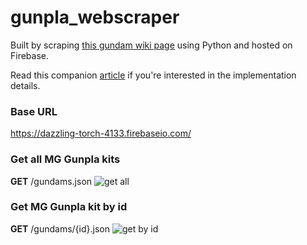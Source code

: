 # gunpla_webscraper

Built by scraping [this gundam wiki page](http://gundam.wikia.com/wiki/Master_Grade) using Python and hosted on Firebase.

Read this companion [article](https://medium.com/@jorick.caberio/building-a-gunpla-api-using-python-selenium-phantomjs-and-firebase-e68143d3fd3c#.q165qijr4) if you're interested in the implementation details.

### Base URL
https://dazzling-torch-4133.firebaseio.com/

### Get all MG Gunpla kits
**GET**  /gundams.json
![get all](http://i.imgur.com/yomq8f2.png)

### Get MG Gunpla kit by id
**GET**  /gundams/{id}.json
![get by id](http://i.imgur.com/F4MQTkN.png)
